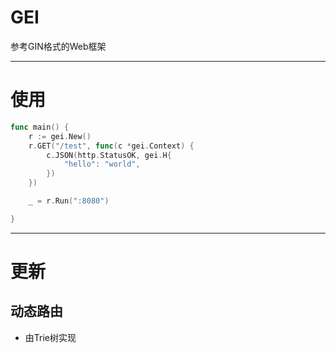 # GEI
参考GIN格式的Web框架

---
# 使用
```go
func main() {
	r := gei.New()
	r.GET("/test", func(c *gei.Context) {
		c.JSON(http.StatusOK, gei.H{
			"hello": "world",
		})
	})

	_ = r.Run(":8080")

}
```
---

# 更新

## 动态路由
- 由Trie树实现



